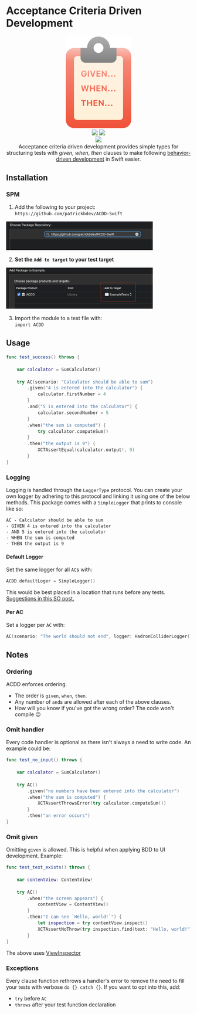 # Acceptance Criteria Driven Development

<p align="center">
    <img src="Assets/logo/logo.svg" width="180pt" alt="Clipboard with words GIVEN... WHEN... THEN...">
    <br>
    <a href="https://github.com/patrickbdev/ACDD-Swift/actions/workflows/swift.yml"><img src="https://github.com/patrickbdev/ACDD-Swift/actions/workflows/swift.yml/badge.svg"/></a>
    <a href="https://codecov.io/gh/patrickbdev/ACDD-Swift"><img src="https://codecov.io/gh/patrickbdev/ACDD-Swift/branch/main/graph/badge.svg?token=O6FVY8NPLC"/></a>
    <br>
    <a href="https://github.com/apple/swift-package-manager" alt="ACDD on Swift Package Manager" title="ACDD on Swift Package Manager"><img src="https://img.shields.io/badge/Swift%20Package%20Manager-compatible-brightgreen.svg" /></a>
	<br>
    Acceptance criteria driven development provides simple types for structuring tests with <i>given</i>, <i>when</i>, <i>then</i> clauses to make following <a href="https://en.wikipedia.org/wiki/Behavior-driven_development">behavior-driven development</a> in Swift easier.
</p>


## Installation

### SPM
1. Add the following to your project:  
`https://github.com/patrickbdev/ACDD-Swift`  
<img src="Assets/installation/add.png" width="400pt" alt="Xcode choose package repository">

2. **Set the `Add to target` to your test target**  
<img src="Assets/installation/tests.png" width="400pt" alt="Xcode add to target">

3. Import the module to a test file with:  
`import ACDD`

## Usage

```swift
func test_success() throws {
    
    var calculator = SumCalculator()
    
    try AC(scenario: "Calculator should be able to sum")
        .given("4 is entered into the calculator") {
            calculator.firstNumber = 4
        }
        .and("5 is entered into the calculator") {
            calculator.secondNumber = 5
        }
        .when("the sum is computed") {
            try calculator.computeSum()
        }
        .then("the output is 9") {
            XCTAssertEqual(calculator.output!, 9)
        }
}
```



### Logging

Logging is handled through the `LoggerType` protocol.
You can create your own logger by adhering to this protocol and linking it using one of the below methods.
This package comes with a `SimpleLogger` that prints to console like so:

```
AC - Calculator should be able to sum
- GIVEN 4 is entered into the calculator
- AND 5 is entered into the calculator
- WHEN the sum is computed
- THEN the output is 9
```

#### Default Logger

Set the same logger for all `AC`s with:

```swift
ACDD.defaultLoger = SimpleLogger()
```
This would be best placed in a location that runs before any tests.
[Suggestions in this SO post.](https://stackoverflow.com/a/41895011/4698501)

#### Per AC

Set a logger per `AC` with:

```swift
AC(scenario: "The world should not end", logger: HadronColliderLogger())
```


## Notes

### Ordering

ACDD enforces ordering.

- The order is `given`, `when`, `then`.
- Any number of `and`s are allowed after each of the above clauses.
- How will you know if you've got the wrong order? The code won't compile 😉

### Omit handler

Every code handler is optional as there isn't always a need to write code. An example could be:  

```swift
func test_no_input() throws {
    
    var calculator = SumCalculator()
    
    try AC()
        .given("no numbers have been entered into the calculator")
        .when("the sum is computed") {
            XCTAssertThrowsError(try calculator.computeSum())
        }
        .then("an error occurs")
}
```

### Omit given

Omitting `given` is allowed. This is helpful when applying BDD to UI development. Example:

```swift
func test_text_exists() throws {
    
    var contentView: ContentView!
    
    try AC()
        .when("the screen appears") {
            contentView = ContentView()
        }
        .then("I can see `Hello, world!`") {
            let inspection = try contentView.inspect()
            XCTAssertNoThrow(try inspection.find(text: "Hello, world!"))
        }
}
```
The above uses [ViewInspector](https://github.com/nalexn/ViewInspector/)


### Exceptions

Every clause function rethrows a handler's error to remove the need to fill your tests with verbose `do {} catch {}`. If you want to opt into this, add:

- `try` before `AC`
- `throws` after your test function declaration
